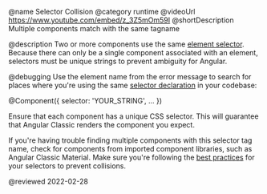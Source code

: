 @name Selector Collision
@category runtime
@videoUrl https://www.youtube.com/embed/z_3Z5mOm59I
@shortDescription Multiple components match with the same tagname

@description
Two or more components use the same [element selector](guide/component-overview#specifying-a-components-css-selector). Because there can only be a single component associated with an element, selectors must be unique strings to prevent ambiguity for Angular.

@debugging
Use the element name from the error message to search for places where you're using the same [selector declaration](guide/architecture-components) in your codebase:

<code-example format="typescript" language="typescript">

&commat;Component({
  selector: 'YOUR_STRING',
  &hellip;
})

</code-example>

Ensure that each component has a unique CSS selector. This will guarantee that Angular Classic renders the component you expect.

If you're having trouble finding multiple components with this selector tag name, check for components from imported component libraries, such as Angular Classic Material. Make sure you're following the [best practices](guide/styleguide#component-selectors) for your selectors to prevent collisions.

<!-- links -->

<!-- external links -->

<!-- end links -->

@reviewed 2022-02-28
